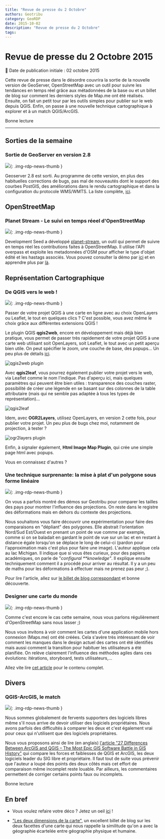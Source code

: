 ```yaml
---
title: "Revue de presse du 2 Octobre"
authors: Geotribu
category: GeoRDP
date: 2015-10-02
description: "Revue de presse du 2 Octobre"
tags:
---
```


# Revue de presse du 2 Octobre 2015


:calendar: Date de publication initiale : 02 octobre 2015

Cette revue de presse dans le désordre couvrira la sortie de la nouvelle version de GeoServer, OpenStreetMap avec un outil pour suivre les tendances en temps réel grâce aux métadonnées de la base ou et un billet de blog sur comment les derniers styles de Map.me ont été réalisés. Ensuite, on fait un petit tour par les outils simples pour publier sur le web depuis QGIS. Enfin, on passe à une nouvelle technique cartographique à explorer et à un match QGIS/ArcGIS.

Bonne lecture

----

## Sorties de la semaine


### Sortie de GeoServer en version 2.8

![](https://web.archive.org/web/20170303180234im_/https://cdn.geotribu.fr/img/logos-icones/logiciels_librairies/geoserver.png){: .img-rdp-news-thumb }

Geoserver 2.8 est sorti. Au programme de cette version, en plus des habituelles corrections de bugs, pas mal de nouveautés dont le support des courbes PostGIS, des améliorations dans le rendu cartographique et dans la configuration du protocole WMS/WMTS. La liste complète, [ici](https://web.archive.org/web/20170303180234/http://blog.geoserver.org/2015/09/30/geoserver-2-8-0-released/).



## OpenStreetMap


### Planet Stream - Le suivi en temps réeel d'OpenStreetMap

![](https://web.archive.org/web/20170303180234im_/https://cdn.geotribu.fr/img/logos-icones/OpenStreetMap/Openstreetmap.png){: .img-rdp-news-thumb }

Development Seed a développé [planet-stream](https://web.archive.org/web/20170303180234/https://github.com/developmentseed/planet-stream), un outil qui permet de suivre en temps réel les contributions faites à OpenStreetMap. Il utilise l'API overpass et exploite les metadonnées d'OSM pour afficher le type d'objet édité et les hastags associés. Vous pouvez consulter la démo par [ici](https://web.archive.org/web/20170303180234/https://hashtags.developmentseed.org/) et en apprendre plus par [là](https://web.archive.org/web/20170303180234/https://developmentseed.org/blog/2015/09/28/whats-trending-osm/).



## Représentation Cartographique


### De QGIS vers le web !

![](https://web.archive.org/web/20170303180234im_/https://cdn.geotribu.fr/img/logos-icones/logiciels_librairies/qgis.png){: .img-rdp-news-thumb }

Passer de votre projet QGIS à une carte en ligne avec au choix OpenLayers ou Leaflet, le tout en quelques clics ? C'est possible, vous avez même le choix grâce aux différentes extensions QGIS !


Le plugin QGIS **qgis2web**, encore en développement mais déjà bien pratique, vous permet de passer très rapidement de votre projet QGIS à une carte web utilisant soit OpenLayers, soit Leaflet, le tout avec un petit aperçu bien utile. On peut spécifier le zoom, une couche de base, des popups... Un peu plus de détails [ici](https://web.archive.org/web/20170303180234/http://anitagraser.com/2015/10/01/quick-webmaps-with-qgis2web/).


![qgis2web plugin](https://web.archive.org/web/20170303180234im_/https://cdn.geotribu.fr/img/articles-blog-rdp/capture-ecran/qgis2web_plugin.png)


Avec **qgis2leaf**, vous pourrez également publier votre projet vers le web, via Leaflet comme le nom l'indique. Pas d'aperçu ici, mais quelques paramètres qui peuvent être bien utiles : transparence des couches raster, possibilité de créer une légende en se basant sur des colonnes de la table attributaire (mais qui ne semble pas adaptée à tous les types de représentation)...


![qgis2leaf](https://web.archive.org/web/20170303180234im_/https://cdn.geotribu.fr/img/articles-blog-rdp/capture-ecran/qgis2leaf.png)


Idem, avec **OGR2Layers**, utilisez OpenLayers, en version 2 cette fois, pour publier votre projet. Un peu plus de bugs chez moi, notamment de projection, à tester ?


![ogr2layers plugin](https://web.archive.org/web/20170303180234im_/https://cdn.geotribu.fr/img/articles-blog-rdp/capture-ecran/ogr2layers.png)


Enfin, à signaler également, **Html Image Map Plugin**, qui crée une simple page html avec popups.


Vous en connaissez d'autres ?





### Une technique surprenante: la mise à plat d'un polygone sous forme linéaire

![](https://web.archive.org/web/20170303180234im_/https://cdn.geotribu.fr/img/internal/icons-rdp-news/world.png){: .img-rdp-news-thumb }

On vous a parfois montré des démos sur Geotribu pour comparer les tailles des pays pour montrer l'influence des projections. On reste dans le registre des déformations mais en dehors du contexte des projections.


Nous souhaitons vous faire découvrir une expérimentation pour faire des comparaisons en "dépliant" des polygones. Elle abstrait l'orientation Nord/Sud Est/Ouest en prenant un point de vue comme par exemple, comme si on se baladait en gardant le point de vue sur un lac et en restant à distance égale lorsqu'on se déplace le long de celui-ci (pardon pour l'approximation mais c'est plus pour faire une image). L'auteur applique cela au lac Michigan. Il indique que si vous êtes curieux, pour des papiers académiques, on parle de "*configural **knowledge"*. Il explique ensuite techniquement comment il a procédé pour arriver au résultat. Il y a un peu de maths pour les déformations à effectuer mais ne prenez pas peur ;).  



Pour lire l'article, allez sur [le billet de blog correspondant](https://web.archive.org/web/20170303180234/https://somethingaboutmaps.wordpress.com/2015/09/28/a-matter-of-perspective/) et bonne découverte.  



### Designer une carte du monde

![](https://web.archive.org/web/20170303180234im_/https://cdn.geotribu.fr/img/internal/icons-rdp-news/world.png){: .img-rdp-news-thumb }

Comme c'est encore le cas cette semaine, nous vous parlons régulièrement d'OpenStreetMap sans nous lasser ;)


Nous vous invitons à voir comment les cartes d'une application mobile hors connexion (Maps.me) ont été créées. Cela s'avère très intéressant de voir comment les manques dans le design actuel des cartes ont été identifiés mais aussi comment la transition pour habituer les utilisateurs a été planifiée. On relève clairement l'influence des méthodes agiles dans ces évolutions: itérations, storyboard, tests utilisateurs,...


Allez vite lire [cet article](https://web.archive.org/web/20170303180234/https://medium.com/@Urbica.co/world-map-design-1a9711783333) pour le contenu complet.



## Divers


### QGIS-ArcGIS, le match

![](https://web.archive.org/web/20170303180234im_/https://cdn.geotribu.fr/img/internal/icons-rdp-news/world.png){: .img-rdp-news-thumb }

Nous sommes globalement de fervents supporters des logiciels libres même s'il nous arrive de devoir utiliser des logiciels propriétaires. Nous avons parfois des difficultés à comparer les deux et c'est également vrai pour ceux qui n'utilisent que des logiciels propriétaires.


Nous vous proposons ainsi de lire (en anglais) [l'article "27 Differences Between ArcGIS and QGIS – The Most Epic GIS Software Battle in GIS History"](https://web.archive.org/web/20170303180234/http://gisgeography.com/qgis-arcgis-differences/) qui compare les forces et faiblesses de QGIS et ArcGIS, les deux logiciels leader du SIG libre et propriétaire. Il faut tout de suite vous prévenir que l'auteur a loupé des points des deux côtés mais cet effort de comparaison même incomplet reste louable. Par ailleurs, les commentaires permettent de corriger certains points faux ou incomplets.


Bonne lecture



## En bref


- Vous voulez refaire votre déco ? Jetez un oeil [ici](https://web.archive.org/web/20170303180234/http://osgeo.nl/2015/09/open-geodata-op-groot-formaat/) !

- ["Les deux dimensions de la carte"](https://web.archive.org/web/20170303180234/https://neocarto.hypotheses.org/1848), un excellent billet de blog sur les deux facettes d'une carte qui nous rappelle la similitude qu'on a avec la géographie écartelée entre géographie physique et humaine.
